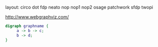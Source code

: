 layout:
 circo dot fdp neato nop nop1 nop2 osage patchwork sfdp twopi

http://www.webgraphviz.com/


```dot
digraph graphname {
	 a -> b -> c;
	 b -> d;
}
```
